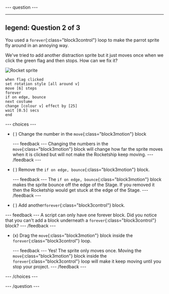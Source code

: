 --- question ---

---
legend: Question 2 of 3
---

You used a `forever`{:class="block3control"} loop to make the parrot sprite fly around in an annoying way. 

We've tried to add another distraction sprite but it just moves once when we click the green flag and then stops. How can we fix it?

![Rocket sprite](images/rocket-sprite.png)

```blocks3
when flag clicked
set rotation style [all around v] 
move [6] steps 
forever 
if on edge, bounce 
next costume 
change [colour v] effect by [25] 
wait [0.5] secs 
end
```

--- choices ---

- ( ) Change the number in the `move`{:class="block3motion"} block

  --- feedback ---
Changing the numbers in the `move`{:class="block3motion"} block will change how far the sprite moves when it is clicked but will not make the Rocketship keep moving.
  --- /feedback ---

- ( ) Remove the `if on edge, bounce`{:class="block3motion"} block.

  --- feedback ---
The `if on edge, bounce`{:class="block3motion"} block makes the sprite bounce off the edge of the Stage. If you removed it then the Rocketship would get stuck at the edge of the Stage.
  --- /feedback ---

- ( ) Add another`forever`{:class="block3control"} block.

--- feedback ---
A script can only have one forever block. Did you notice that you can't add a block underneath a `forever`{:class="block3control"} block?
--- /feedback ---

- (x) Drag the `move`{:class="block3motion"} block inside the `forever`{:class="block3control"} loop.

  --- feedback ---
  Yes! The sprite only moves once. Moving the `move`{:class="block3motion"} block inside the `forever`{:class="block3control"} loop will make it keep moving until you stop your project.
  --- /feedback ---

--- /choices ---

--- /question ---